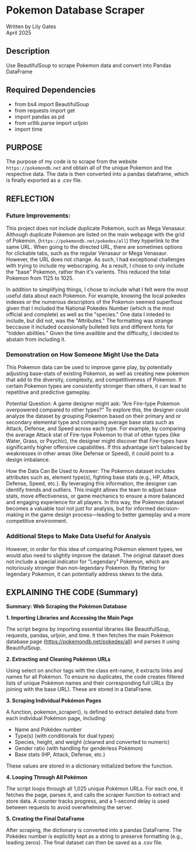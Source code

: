 # Pokemon Database Scraper

Written by Lily Gates  
April 2025

## Description
Use BeautifulSoup to scrape Pokemon data and convert into Pandas DataFrame

## Required Dependencies
* from bs4 import BeautifulSoup
* from requests import get
* import pandas as pd
* from urllib.parse import urljoin
* import time

## PURPOSE
The purpose of my code is to scrape from the website `https://pokemondb.net` and obtain all of the unique Pokemon and the respective data. The data is then converted into a pandas dataframe, which is finally exported as a .csv file.


## REFLECTION

### Future Improvements:
This project does not include duplicate Pokemon, such as Mega Venasaur. Although duplicate Pokemon are listed on the main webpage with the grid of Pokemon, (`https://pokemondb.net/pokedex/all`) they hyperlink to the same URL. When going to the directed URL, there are sometimes options for clickable tabs, such as the regular Venasaur or Mega Venasaur. However, the URL does not change. As such, I had exceptional challenges with trying to include my webscraping. As a result, I chose to only include the "base" Pokemon, rather than it's varients. This reduced the total Pokemon from 1125 to 1025. 

In addition to simplifying things, I chose to include what I felt were the most useful data about each Pokemon. For example, knowing the local pokedex indexes or the numerous descriptors of the Pokemon seemed superflous given that I included the National Pokedex Number (which is the most official and complete) as well as the "species." One data I inteded to include, but did not, was the "Attributes." The formatting was strange beccause it included ocassionally bulleted lists and different fonts for "hidden abilities." Given the time availible and the difficulty, I decided to abstain from including it.

### Demonstration on How Someone Might Use the Data
This Pokemon data can be used to improve game play, by potentially adjusting base-stats of existing Pokemon, as well as creating new pokemon that add to the diversity, complexity, and competitiveness of Pokemon. If certain Pokemon types are consistently stronger than others, it can lead to repetitive and predictive gameplay.

Potential Question:
A game designer might ask: “Are Fire-type Pokemon overpowered compared to other types?” To explore this, the designer could analyze the dataset by grouping Pokemon based on their primary and or secondary elemental type and comparing average base stats such as Attack, Defense, and Speed across each type. For example, by comparing the average Attack stat of Fire-type Pokemon to that of other types (like Water, Grass, or Psychic), the designer might discover that Fire-types have significantly higher offensive capabilities. If this advantage isn’t balanced by weaknesses in other areas (like Defense or Speed), it could point to a design imbalance.

How the Data Can Be Used to Answer:
The Pokemon dataset includes attributes such as, element type(s), fighting base stats (e.g., HP, Attack, Defense, Speed, etc.). By leveraging this information, the designer can identify trends and outliers. This insight allows the team to adjust base stats, move effectiveness, or game mechanics to ensure a more balanced and engaging experience for all players. In this way, the Pokemon dataset becomes a valuable tool not just for analysis, but for informed decision-making in the game design process—leading to better gameplay and a more competitive environment.

### Additional Steps to Make Data Useful for Analysis
However, in order for this idea of comparing Pokemon element types, we would also need to slightly improve the dataset. The original dataset does not include a special indicator for "Legendary" Pokemon, which are notoriously stronger than non-legendary Pokemon. By filtering for legendary Pokemon, it can potentially address skews to the data.



## EXPLAINING THE CODE (Summary)
**Summary: Web Scraping the Pokémon Database**

**1. Importing Libraries and Accessing the Main Page**

The script begins by importing essential libraries like BeautifulSoup, requests, pandas, urljoin, and time. It then fetches the main Pokémon database page (https://pokemondb.net/pokedex/all) and parses it using BeautifulSoup.

**2. Extracting and Cleaning Pokémon URLs**

Using select on anchor tags with the class ent-name, it extracts links and names for all Pokémon. To ensure no duplicates, the code creates filtered lists of unique Pokémon names and their corresponding full URLs (by joining with the base URL). These are stored in a DataFrame.

**3. Scraping Individual Pokémon Pages**

A function, pokemon_scraper(), is defined to extract detailed data from each individual Pokémon page, including:

* Name and Pokédex number
* Type(s) (with conditionals for dual types)
* Species, height, and weight (cleaned and converted to numeric)
* Gender ratio (with handling for genderless Pokémon)
* Base stats (HP, Attack, Defense, etc.)
    
These values are stored in a dictionary initialized before the function.

**4. Looping Through All Pokémon**

The script loops through all 1,025 unique Pokémon URLs. For each one, it fetches the page, parses it, and calls the scraper function to extract and store data. A counter tracks progress, and a 1-second delay is used between requests to avoid overwhelming the server.

**5. Creating the Final DataFrame**

After scraping, the dictionary is converted into a pandas DataFrame. The Pokédex number is explicitly kept as a string to preserve formatting (e.g., leading zeros). The final dataset can then be saved as a .csv file.